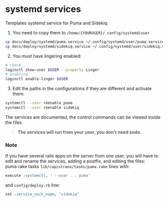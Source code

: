 # systemd services
Templates systemd service for Puma and Sidekiq:
1. You need to copy them to `/home/{YOURUSER}/.config/systemd/user`
  ```bash
  cp docs/deploy/systemd/puma.service ~/.config/systemd/user/puma.service
  cp docs/deploy/systemd/sidekiq.service ~/.config/systemd/user/sidekiq.service
  ```
2. You must have lingering enabled:
  ```bash
  # check
  loginctl show-user $USER --property Linger
  # enabling
  loginctl enable-linger $USER
  ```
3. Edit the paths in the configurations if they are different and activate them:
  ```bash
  systemctl --user reenable puma 
  systemctl --user reenable sidekiq
  ```
The services are documented, the control commands can be viewed inside the files.

> **The services will run from your user, you don't need sudo.**


### Note
If you have several rails apps on the server from one user,  you will have to edit and rename the services, adding a postfix, and editing the files:  
puma rake tasks `lib/capistrano/tasks/puma.rake` lines with:
```ruby
execute :systemctl, ' --user ... puma'
```
and  `config/deploy.rb` line:
```ruby
set :service_unit_name, "sidekiq"
```
